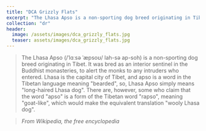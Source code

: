 ```yaml
---
title: "DCA Grizzly Flats"
excerpt: "The Lhasa Apso is a non-sporting dog breed originating in Tibet."
collection: "dr"
header:
  image: /assets/images/dca_grizzly_flats.jpg
  teaser: assets/images/dca_grizzly_flats.jpg
---
```


> The Lhasa Apso (/ˈlɑːsə ˈæpsoʊ/ lah-sə ap-soh) is a non-sporting dog breed originating in Tibet. It was bred as an interior sentinel in the Buddhist monasteries, to alert the monks to any intruders who entered. Lhasa is the capital city of Tibet, and apso is a word in the Tibetan language meaning "bearded", so, Lhasa Apso simply means "long-haired Lhasa dog". There are, however, some who claim that the word "apso" is a form of the Tibetan word "rapso", meaning "goat-like", which would make the equivalent translation "wooly Lhasa dog".

> <cite>From Wikipedia, the free encyclopedia</cite>